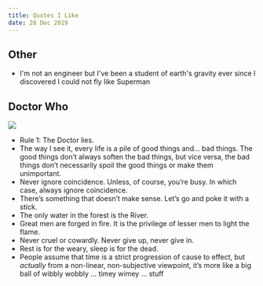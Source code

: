 ```yaml
---
title: Quotes I Like
date: 28 Dec 2019
---
```


## Other

- I'm not an engineer but I've been a student of earth's gravity ever since I discovered I could not fly like Superman

## Doctor Who

![](https://media.giphy.com/media/WjAkQjz7h9ESA/giphy.gif)

- Rule 1: The Doctor lies.
- The way I see it, every life is a pile of good things and… bad things. The good things don’t always soften the bad things, but vice versa, the bad things don’t necessarily spoil the good things or make them unimportant.
- Never ignore coincidence. Unless, of course, you’re busy. In which case, always ignore coincidence.
- There’s something that doesn’t make sense. Let’s go and poke it with a stick.
- The only water in the forest is the River.
- Great men are forged in fire. It is the privilege of lesser men to light the flame.
- Never cruel or cowardly. Never give up, never give in.
- Rest is for the weary, sleep is for the dead.
- People assume that time is a strict progression of cause to effect, but *actually* from a non-linear, non-subjective viewpoint, it’s more like a big ball of wibbly wobbly ... timey wimey ... stuff
